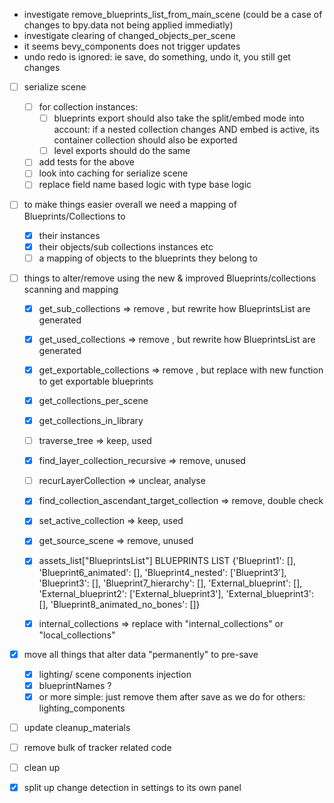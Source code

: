 - investigate remove_blueprints_list_from_main_scene (could be a case of changes to bpy.data not being applied immediatly)
- investigate clearing of changed_objects_per_scene
- it seems bevy_components does not trigger updates
- undo redo is ignored: ie save, do something, undo it, you still get changes


- [ ] serialize scene
   - [ ] for collection instances: 
      * [ ] blueprints export should also take the split/embed mode into account: if a nested collection changes AND embed is active, its container collection should also be exported
      * [ ] level exports should do the same
   - [ ] add tests for the above
   - [ ] look into caching for serialize scene
   - [ ] replace field name based logic with type base logic 

- [ ] to make things easier overall we need a mapping of Blueprints/Collections to
   - [x] their instances
   - [x] their objects/sub collections instances etc
   - [ ] a mapping of objects to the blueprints they belong to
- [ ] things to alter/remove using the new & improved Blueprints/collections scanning and mapping
   - [x] get_sub_collections                          => remove , but rewrite how BlueprintsList are generated
   - [x] get_used_collections                         => remove , but rewrite how BlueprintsList are generated
   - [x] get_exportable_collections                   => remove , but replace with new function to get exportable blueprints
   - [x] get_collections_per_scene
   - [x] get_collections_in_library
   - [ ] traverse_tree                                => keep, used
   - [x] find_layer_collection_recursive              => remove, unused
   - [ ] recurLayerCollection                         => unclear, analyse
   - [x] find_collection_ascendant_target_collection  => remove, double check
   - [x] set_active_collection                        => keep, used
   - [x] get_source_scene                             => remove, unused 
   - [x] assets_list["BlueprintsList"]
      BLUEPRINTS LIST {'Blueprint1': [], 'Blueprint6_animated': [], 'Blueprint4_nested': ['Blueprint3'], 'Blueprint3': [], 'Blueprint7_hierarchy': [], 'External_blueprint': [], 'External_blueprint2': ['External_blueprint3'], 'External_blueprint3': [], 'Blueprint8_animated_no_bones': []}

   - [x] internal_collections => replace with "internal_collections" or "local_collections"
   

- [x] move all things that alter data "permanently" to pre-save
   - [x] lighting/ scene components injection
   - [x] blueprintNames ?
   - [x] or more simple: just remove them after save as we do for others: lighting_components
- [ ] update cleanup_materials

- [ ] remove bulk of tracker related code
- [ ] clean up
- [x] split up change detection in settings to its own panel